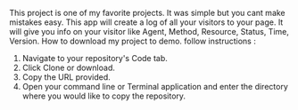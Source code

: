 This project is one of my favorite projects. It was simple but you cant make mistakes easy. This app will create a log of all your visitors to your page. It will give you info on your visitor like Agent, Method, Resource, Status, Time, Version. 
How to download my project to demo. follow instructions :
1. Navigate to your repository's Code tab.
2. Click Clone or download.
3. Copy the URL provided.
4. Open your command line or Terminal application and enter the directory where    you would like to copy the repository.